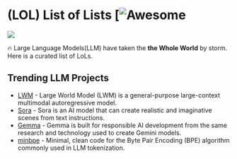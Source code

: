 # (LOL) List of Lists [![Awesome](https://www.google.com/url?sa=i&url=https%3A%2F%2Fdepositphotos.com%2Fvectors%2Fawesome.html&psig=AOvVaw36UzatblZpmAwksIPeNupK&ust=1712181047916000&source=images&cd=vfe&opi=89978449&ved=0CBIQjRxqFwoTCLiI0M7BpIUDFQAAAAAdAAAAABAE)

![](resources/image8.gif)

🔥 Large Language Models(LLM) have taken the **the Whole World** by storm. Here is a curated list of LoLs.

<!-- ### ToDos

- Add LLM data (Pretraining data/Instruction Tuning data/Chat data/RLHF data) :sparkles:**Contributions Wanted** -->

## Trending LLM Projects
- [LWM](https://github.com/LargeWorldModel/LWM) - Large World Model (LWM) is a general-purpose large-context multimodal autoregressive model.
- [Sora](https://openai.com/sora) - Sora is an AI model that can create realistic and imaginative scenes from text instructions.
- [Gemma](https://blog.google/technology/developers/gemma-open-models/) - Gemma is built for responsible AI development from the same research and technology used to create Gemini models.
- [minbpe](https://github.com/karpathy/minbpe) - Minimal, clean code for the Byte Pair Encoding (BPE) algorithm commonly used in LLM tokenization.

